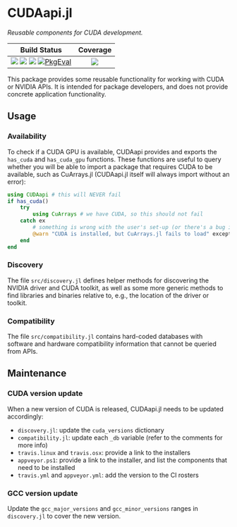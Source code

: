 CUDAapi.jl
==========

*Reusable components for CUDA development.*

| **Build Status**                                                                                                                     | **Coverage**                    |
|:------------------------------------------------------------------------------------------------------------------------------------:|:-------------------------------:|
| [![][gitlab-img]][gitlab-url] [![][travis-img]][travis-url] [![][appveyor-img]][appveyor-url] [![PkgEval][pkgeval-img]][pkgeval-url] | [![][codecov-img]][codecov-url] |

[gitlab-img]: https://gitlab.com/JuliaGPU/CUDAapi.jl/badges/master/pipeline.svg
[gitlab-url]: https://gitlab.com/JuliaGPU/CUDAapi.jl/commits/master

[travis-img]: https://api.travis-ci.org/JuliaGPU/CUDAapi.jl.svg?branch=master
[travis-url]: https://travis-ci.org/JuliaGPU/CUDAapi.jl

[appveyor-img]: https://ci.appveyor.com/api/projects/status/e41yic5p5ru018mf/branch/master?svg=true
[appveyor-url]: https://ci.appveyor.com/project/maleadt/cudaapi-jl

[pkgeval-img]: https://juliaci.github.io/NanosoldierReports/pkgeval_badges/C/CUDAapi.svg
[pkgeval-url]: https://juliaci.github.io/NanosoldierReports/pkgeval_badges/C/CUDAapi.html

[codecov-img]: https://codecov.io/gh/JuliaGPU/CUDAapi.jl/branch/master/graph/badge.svg
[codecov-url]: https://codecov.io/gh/JuliaGPU/CUDAapi.jl

This package provides some reusable functionality for working with CUDA or
NVIDIA APIs. It is intended for package developers, and does not provide
concrete application functionality.


Usage
-----

### Availability

To check if a CUDA GPU is available, CUDAapi provides and exports the `has_cuda`
and `has_cuda_gpu` functions. These functions are useful to query whether you
will be able to import a package that requires CUDA to be available, such as
CuArrays.jl (CUDAapi.jl itself will always import without an error):

```julia
using CUDAapi # this will NEVER fail
if has_cuda()
    try
        using CuArrays # we have CUDA, so this should not fail
    catch ex
        # something is wrong with the user's set-up (or there's a bug in CuArrays)
        @warn "CUDA is installed, but CuArrays.jl fails to load" exception=(ex,catch_backtrace())
    end
end
```


### Discovery

The file `src/discovery.jl` defines helper methods for discovering the NVIDIA
driver and CUDA toolkit, as well as some more generic methods to find libraries
and binaries relative to, e.g., the location of the driver or toolkit.


### Compatibility

The file `src/compatibility.jl` contains hard-coded databases with software and hardware
compatibility information that cannot be queried from APIs.



Maintenance
-----------

### CUDA version update

When a new version of CUDA is released, CUDAapi.jl needs to be updated
accordingly:

- `discovery.jl`: update the `cuda_versions` dictionary
- `compatibility.jl`: update each `_db` variable (refer to the comments for more
  info)
- `travis.linux` and `travis.osx`: provide a link to the installers
- `appveyor.ps1`: provide a link to the installer, and list the components that
  need to be installed
- `travis.yml` and `appveyor.yml`: add the version to the CI rosters


### GCC version update

Update the `gcc_major_versions` and `gcc_minor_versions` ranges in
`discovery.jl` to cover the new version.
